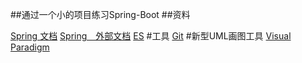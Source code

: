 ##通过一个小的项目练习Spring-Boot
##资料

[Spring 文档](https://spring.io/guides)
[Spring　外部文档](https://spring.io/guides/gs/serving-web-content/)
[ES](https://elasticsearch.cn/explore)
#工具
[Git](https://git-scm.com/download)
#新型UML画图工具
[Visual Paradigm](https://www.visual-paradigm.com)
